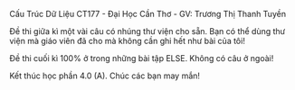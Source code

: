 Cấu Trúc Dữ Liệu CT177 - Đại Học Cần Thơ - GV: Trương Thị Thanh Tuyền

Đề thi giữa kì một vài câu có nhúng thư viện cho sẵn. Bạn có thể dùng thư viện mà giáo viên đã cho mà không cần ghi hết như bài của tôi!

Đề thi cuối kì 100% ở trong những bài tập ELSE. Không có câu ở ngoài!

Kết thúc học phần 4.0 (A). Chúc các bạn may mắn!
